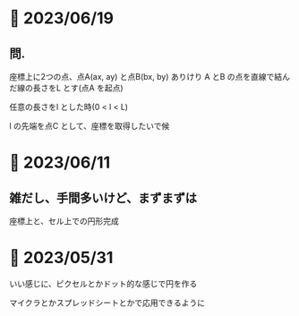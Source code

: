 # 📝 2023/06/19

## 問.

座標上に2つの点、点A(ax, ay) と点B(bx, by) ありけり
A とB の点を直線で結んだ線の長さをL とす(点A を起点)

任意の長さをl とした時(0 < l < L)

l の先端を点C として、座標を取得したいで候


# 📝 2023/06/11


## 雑だし、手間多いけど、まずまずは

座標上と、セル上での円形完成




# 📝 2023/05/31

いい感じに、ピクセルとかドット的な感じで円を作る

マイクラとかスプレッドシートとかで応用できるように

